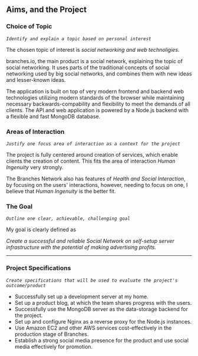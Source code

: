 ## Aims, and the Project

### Choice of Topic

  *``Identify and explain a topic based on personal interest``*

The chosen topic of interest is _social networking and web technoligies_.

branches.io, the main product is a social network, explaining the topic of social networking.
It uses parts of the traditional concepts of social networking used by big
social networks, and combines them with new ideas and lesser-known ideas.

The application is built on top of very modern frontend and backend web technologies utilizing
modern standards of the browser while maintaining necessary backwards-compability
and flexibility to meet the demands of all clients.
The API and web application is powered by a Node.js backend with a flexible and
fast MongoDB database.

### Areas of Interaction

  *``Justify one focus area of interaction as a context for the project``*

The project is fully centered around creation of services, which enable clients the
creation of content.
This fits the area of interaction _Human Ingenuity_ very strongly.

The Branches Network also has features of _Health and Social Interaction_,
by focusing on the users' interactions, however, needing to focus on one, I believe that
_Human Ingenuity_ is the better fit.

### The Goal

  *``Outline one clear, achievable, challenging goal``*
  
My goal is clearly defined as

_Create a successful and reliable Social Network on self-setup server infrastructure with the potential of making advertising profits._

--------

### Project Specifications

  *``Create specifications that will be used to evaluate the project's outcome/product``*

- Successfully set up a development server at my home.
- Set up a product blog, at which the team shares progress with the users.
- Successfully use the MongoDB server as the data-storage backend for the project.
- Set up and configure Nginx as a reverse proxy for the Node.js instances.
- Use Amazon EC2 and other AWS services cost-effectively in the production stage of Branches.
- Establish a strong social media presence for the product and use social media effectively for promotion.
